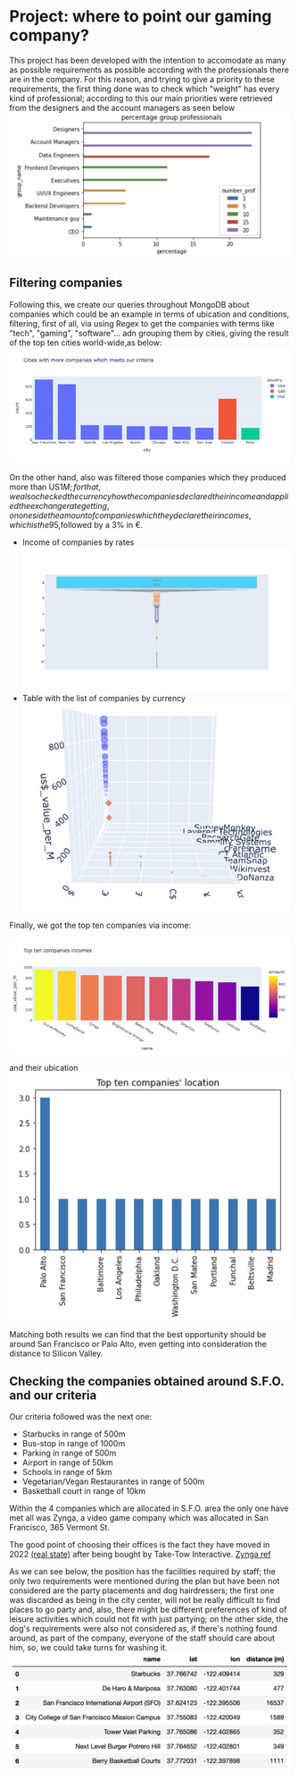 # Project: where to point our gaming company?

  This project has been developed with the intention to accomodate as many as possible requirements as possible according with the professionals there are in the company. For this reason, and trying to give a priority to these requirements, the first thing done was to check which "weight" has every kind of professional; according to this our main priorities were retrieved from the designers and the account managers as seen below
![group_professionals](/pics/group_prof.jpg)

## Filtering companies

  Following this, we create our queries throughout MongoDB about companies which could be an example in terms of ubication and conditions, filtering, first of all, via using Regex to get the companies with terms like "tech", "gaming", "software"... adn grouping them by cities, giving the result of the top ten cities world-wide,as below:
![top_ten_co](/pics/city_comp.png)

  On the other hand, also was filtered those companies which they produced more than US$1M; for that, we also checked the currency how the companies declared their income and applied the exchange rate getting, on one side the amount of companies which they declare their incomes, which is the 95% in US$,followed by a 3% in €.
- Income of companies by rates
![currency](/pics/co_income.png)
- Table with the list of companies by currency
![incom_currency_company](/pics/comp_incom_currency.png)

Finally, we got the top ten companies via income:

![top_ten_company](/pics/top_ten_co.png)

and their ubication
![top_ten_ubication](/pics/top_ten_city.png)

  Matching both results we can find that the best opportunity should be around San Francisco or Palo Alto, even getting into consideration the distance to Silicon Valley.
  
## Checking the companies obtained around S.F.O. and our criteria

  Our criteria followed was the next one:
 - Starbucks in range of 500m
 - Bus-stop in range of 1000m
 - Parking in range of 500m
 - Airport in range of 50km
 - Schools in range of 5km
 - Vegetarian/Vegan Restaurantes in range of 500m
 - Basketball court in range of 10km
 
  Within the 4 companies which are allocated in S.F.O. area the only one have met all was Zynga, a video game company which was allocated in San Francisco, 365 Vermont St.
  
  The good point of choosing their offices is the fact they have moved in 2022 [(real state)]("https://myelisting.com/listing/258300/365-vermont-street-san-francisco-ca-94103/") after being bought by Take-Tow Interactive.
  [Zynga ref]("https://en.wikipedia.org/wiki/Zynga#:~:text=Zynga%20began%20trading%20on%20NASDAQ,plays%20Zynga%27s%20games%20every%20month.")
  
  As we can see below, the position has the facilities required by staff; the only two requirements were mentioned during the plan but have been not considered are the party placements and dog hairdressers; the first one was discarded as being in the city center, will not be really difficult to find places to go party and, also, there might be different preferences of kind of leisure activities which could not fit with just partying; on the other side, the dog's requirements were also not considered as, if there's nothing found around, as part of the company, everyone of the staff should care about him, so, we could take turns for washing it.  
  ![distances](/pics/distances.png)
